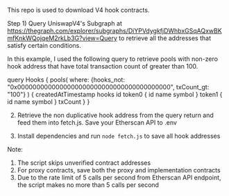 This repo is used to download V4 hook contracts. 

Step 1) Query UniswapV4's Subgraph at https://thegraph.com/explorer/subgraphs/DiYPVdygkfjDWhbxGSqAQxwBKmfKnkWQojqeM2rkLb3G?view=Query to retrieve all the addresses that satisfy certain conditions. 

In this example, I used the following query to retrieve pools with non-zero hook address that have total transaction count of greater than 100. 

query Hooks {
  pools(
    where: {hooks_not: "0x0000000000000000000000000000000000000000", txCount_gt: "100"}
  ) {
    createdAtTimestamp
    hooks
    id
    token0 {
      id
      name
      symbol
    }
    token1 {
      id
      name
      symbol
    }
    txCount
  }
}

2) Retrieve the non duplicative hook address from the query return and feed them into fetch.js. Save your Etherscan API to .env

3) Install dependencies and run `node fetch.js` to save all hook addresses

Note: 
1) The script skips unverified contract addresses
2) For proxy contracts, save both the proxy and implementation contracts
3) Due to the rate limit of 5 calls per second from Etherscan API endpoint, the script makes no more than 5 calls per second